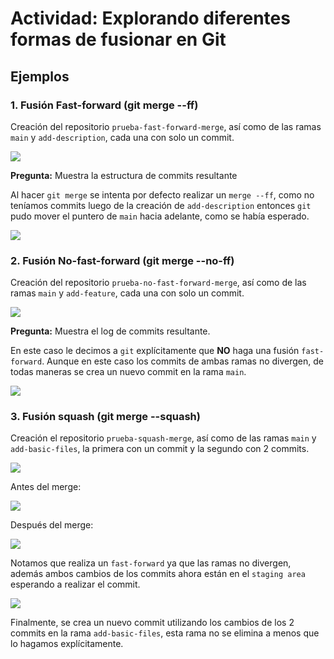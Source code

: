# Actividad: Explorando diferentes formas de fusionar en Git

## Ejemplos

### 1. Fusión Fast-forward (git merge --ff)

Creación del repositorio `prueba-fast-forward-merge`, así como de las ramas `main` y `add-description`, cada una con solo un commit.

![](Attachments/Pasted%20image%2020250423211727.png)

**Pregunta:** Muestra la estructura de commits resultante

Al hacer `git merge` se intenta por defecto realizar un `merge --ff`, como no teníamos commits luego de la creación de `add-description` entonces `git` pudo mover el puntero de `main` hacia adelante, como se había esperado.

![](Attachments/Pasted%20image%2020250423212150.png)

### 2. Fusión No-fast-forward (git merge --no-ff)

Creación del repositorio `prueba-no-fast-forward-merge`, así como de las ramas `main` y `add-feature`, cada una con solo un commit.

![](Attachments/Pasted%20image%2020250423213519.png)

**Pregunta:** Muestra el log de commits resultante.

En este caso le decimos a `git` explícitamente que **NO** haga una fusión `fast-forward`. Aunque en este caso los commits de ambas ramas no divergen, de todas maneras se crea un nuevo commit en la rama `main`.

![](Attachments/Pasted%20image%2020250423213839.png)

### 3. Fusión squash (git merge --squash)

Creación el repositorio `prueba-squash-merge`, así como de las ramas `main` y `add-basic-files`, la primera con un commit y la segundo con 2 commits.

![](Attachments/Pasted%20image%2020250423215434.png)

Antes del merge:

![](Attachments/Pasted%20image%2020250423220120.png)

Después del merge:

![](Attachments/Pasted%20image%2020250423220612.png)

Notamos que realiza un `fast-forward` ya que las ramas no divergen, además ambos cambios de los commits ahora están en el `staging area` esperando a realizar el commit.

![](Attachments/Pasted%20image%2020250423220858.png)

Finalmente, se crea un nuevo commit utilizando los cambios de los 2 commits en la rama `add-basic-files`, esta rama no se elimina a menos que lo hagamos explícitamente.